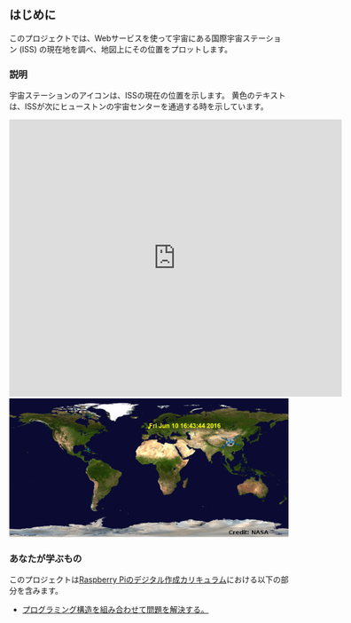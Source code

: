 ## はじめに

このプロジェクトでは、Webサービスを使って宇宙にある国際宇宙ステーション (ISS) の現在地を調べ、地図上にその位置をプロットします。

### 説明

宇宙ステーションのアイコンは、ISSの現在の位置を示します。 黄色のテキストは、ISSが次にヒューストンの宇宙センターを通過する時を示しています。

<div class="trinket">
  <iframe src="https://trinket.io/embed/python/a0ba9cea61?outputOnly=true&start=result" width="600" height="500" frameborder="0" marginwidth="0" marginheight="0" allowfullscreen>
  </iframe>
  <img src="images/iss-final.png">
</div>

### あなたが学ぶもの

このプロジェクトは[Raspberry Piのデジタル作成カリキュラム](http://rpf.io/curriculum)における以下の部分を含みます。

+ [プログラミング構造を組み合わせて問題を解決する。](https://www.raspberrypi.org/curriculum/programming/builder)